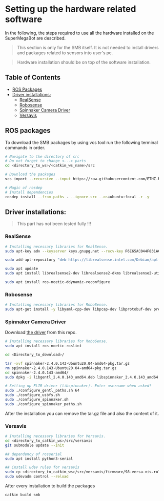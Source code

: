 # Setting up the hardware related software
In the following, the steps required to use all the hardware installed on the SuperMegaBot are described.

> This section is only for the SMB itself. It is not needed to install drivers and packages related to sensors into user's pc. 

> Hardware installation should be on top of the software installation. 

## Table of Contents
- [ROS Packages](#ros-packages)
- [Driver installations:](#driver-installations)
  - [RealSense](#realsense)
  - [Robosense](#robosense)
  - [Spinnaker Camera Driver](#spinnaker-camera-driver)
  - [Versavis](#versavis)
    

## ROS packages
To download the SMB packages by using vcs tool run the following terminal commands in order. 

```bash
# Navigate to the directory of src
# Do not forget to change <...> parts
cd <directory_to_ws>/<catkin_ws_name>/src

# Download the packages
vcs import --recursive --input https://raw.githubusercontent.com/ETHZ-RobotX/SuperMegaBot/smb_hw.repos .

# Magic of rosdep
# Install dependencies
rosdep install --from-paths . --ignore-src --os=ubuntu:focal -r -y
```
## Driver installations: 

> This part has not been tested fully !!!

### RealSense 
```bash
# Installing necessary libraries for RealSense.
sudo apt-key adv --keyserver keys.gnupg.net --recv-key F6E65AC044F831AC80A06380C8B3A55A6F3EFCDE || sudo apt-key adv --keyserver hkp://keyserver.ubuntu.com:80 --recv-key F6E65AC044F831AC80A06380C8B3A55A6F3EFCDE

sudo add-apt-repository "deb https://librealsense.intel.com/Debian/apt-repo $(lsb_release -cs) main"

sudo apt update
sudo apt install librealsense2-dev librealsense2-dkms librealsense2-utils

sudo apt install ros-noetic-ddynamic-reconfigure
```

### Robosense
```bash
# Installing necessary libraries for RoboSense.
sudo apt-get install -y libyaml-cpp-dev libpcap-dev libprotobuf-dev protobuf-compiler git
```

### Spinnaker Camera Driver
Download [the driver](../drivers/spinnaker-2.4.0.143-Ubuntu20.04-amd64-pkg.tar.gz) from this repo.
```bash
# Installing necessary libraries for RoboSense.
sudo apt install ros-noetic-roslint

cd <Directory_to_download>/

tar -xvf spinnaker-2.4.0.143-Ubuntu20.04-amd64-pkg.tar.gz 
rm spinnaker-2.4.0.143-Ubuntu20.04-amd64-pkg.tar.gz 
cd spinnaker-2.4.0.143-amd64/
sudo dpkg -i libgentl_2.4.0.143_amd64.deb libspinnaker_2.4.0.143_amd64.deb libspinnaker-dev_2.4.0.143_amd64.deb libspinnaker-c_2.4.0.143_amd64.deb libspinnaker-c-dev_2.4.0.143_amd64.deb

# Setting up FLIR driver (libspinnaker). Enter username when asked!
sudo ./configure_gentl_paths.sh 64
sudo ./configure_usbfs.sh
sudo ./configure_spinnaker.sh
sudo ./configure_spinnaker_paths.sh
```

After the installation you can remove the tar.gz file and also the content of it. 

### Versavis 
```bash
# Installing necessary libraries for Versavis.
cd <directory_to_catkin_ws>/src/versavis
git submodule update --init

## dependency of rosserial
sudo apt install python3-serial

## install udev rules for versavis
sudo cp <directory_to_catkin_ws>/src/versavis/firmware/98-versa-vis.rules /etc/udev/rules.d/
sudo udevadm control --reload
```


After every installation to build the packages
```bash
catkin build smb
```
